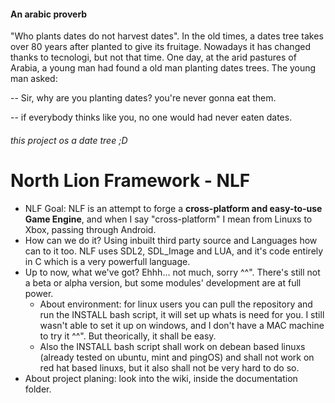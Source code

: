 #### An arabic proverb
"Who plants dates do not harvest dates". In the old times, a dates tree takes over 80 years after planted to give its fruitage. Nowadays it has changed thanks to tecnologi, but not that time. One day, at the arid pastures of Arabia, a young man had found a old man planting dates trees. The young man asked:

-- Sir, why are you planting dates? you're never gonna eat them.

-- if everybody thinks like you, no one would had never eaten dates.

###### this project os a date tree ;D

# North Lion Framework - NLF
* NLF Goal: NLF is an attempt to forge a **cross-platform and easy-to-use Game Engine**, and when I say "cross-platform" I mean from Linuxs to Xbox, passing through Android.
* How can we do it? Using inbuilt third party source and Languages how can to it too. NLF uses SDL2, SDL_Image and LUA, and it's code entirely in C which is a very powerfull language.
* Up to now, what we've got? Ehhh... not much, sorry ^^". There's still not a beta or alpha version, but some modules' development are at full power.
	* About environment: for linux users you can pull the repository and run the INSTALL bash script, it will set up whats is need for you. I still wasn't able to set it up on windows, and I don't have a MAC machine to try it  ^^". But theorically, it shall be easy.
	* Also the INSTALL bash script shall work on debean based linuxs (already tested on ubuntu, mint and pingOS) and shall not work on red hat based linuxs, but it also shall not be very hard to do so.
* About project planing: look into the wiki, inside the documentation folder.
